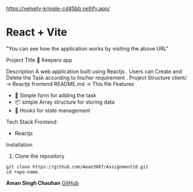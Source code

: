 https://velvety-kringle-cd45bb.netlify.app/
# React + Vite
"You can see how the application works by visiting the above URL"

Project Title
🔐 Keepers app

Description
A  web application built using Reactjs . Users can Create and Delete the Task according to his/her requirement .
Project Structure
client/ → Reactjs frontend
README.md → This file
Features
- 📝 Simple form for adding the task 
- 📦 simple Array structure for storing data 
- 📄 Hooks for state management

Tech Stack
Frontend:
- Reactjs


Installation
1. Clone the repository
```
git clone https://github.com/Aman3007/Assignment10.git
cd repo-name
```


**Aman Singh Chauhan**
[GitHub](https://github.com/Aman3007)


